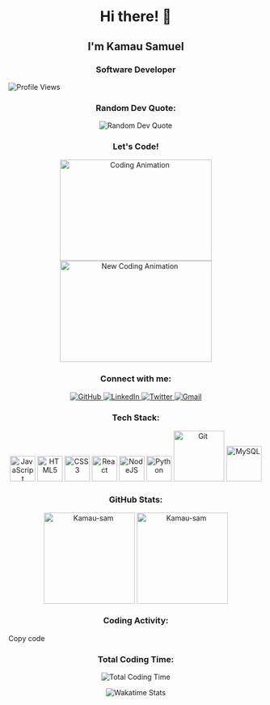 <h1 align="center">Hi there! 👋</h1>
<h2 align="center">I'm Kamau Samuel</h2>
<h3 align="center">Software Developer</h3>
<p align="left">
  <img src="https://komarev.com/ghpvc/?username=Kamau-sam&color=00b3ff&style=flat-square&label=Profile+Views" alt="Profile Views" />
</p>
<h3 align="center">Random Dev Quote:</h3>
<p align="center">
  <img src="https://quotes-github-readme.vercel.app/api?type=horizontal&theme=radical" alt="Random Dev Quote" />
</p>
<h3 align="center">Let's Code!</h3>
<p align="center">
  <img src="https://media.tenor.com/2uyENRmiUt0AAAAC/coding.gif" alt="Coding Animation" width="300" height="200">
  <img src="https://media0.giphy.com/media/v1.Y2lkPTc5MGI3NjExYWJ1cDU1a2tjcjBtbnRnemp4dWpwODN5ZmcybGNtaXY3dG8xa2FxdSZlcD12MV9pbnRlcm5hbF9naWZfYnlfaWQmY3Q9Zw/26tn33aiTi1jkl6H6/giphy.webp" alt="New Coding Animation" width="300" height="200">
</p>
<h3 align="center">Connect with me:</h3>
<p align="center">
  <a href="https://github.com/Kamau-sam" target="_blank">
    <img src="https://img.shields.io/badge/GitHub-100000?style=for-the-badge&logo=github&logoColor=white" alt="GitHub">
  </a>
  <a href="https://www.linkedin.com/in/samuel-kamau-sk6411" target="blank">
    <img src="https://img.shields.io/badge/LinkedIn-0077B5?style=for-the-badge&logo=linkedin&logoColor=white" alt="LinkedIn">
  </a>
  <a href="https://twitter.com/Skamau" target="_blank">
    <img src="https://img.shields.io/badge/Twitter-000000?style=for-the-badge&logo=x&logoColor=white" alt="Twitter">
  </a>
  <a href="mailto:skamau.6411@gmail.com">
    <img src="https://img.shields.io/badge/Gmail-D14836?style=for-the-badge&logo=gmail&logoColor=white" alt="Gmail">
  </a>
</p>
<h3 align="center">Tech Stack:</h3>
<p align="center">
  <img src="https://media3.giphy.com/media/ln7z2eWriiQAllfVcn/200w.webp" alt="JavaScript" width="50">
  <img src="https://media.giphy.com/media/XAxylRMCdpbEWUAvr8/giphy.gif" alt="HTML5" width="50">
  <img src="https://media.giphy.com/media/fsEaZldNC8A1PJ3mwp/giphy.gif" alt="CSS3" width="50">
  <img src="https://media.giphy.com/media/eNAsjO55tPbgaor7ma/giphy.gif" alt="React" width="50">
  <img src="https://media.giphy.com/media/kdFc8fubgS31b8DsVu/giphy.gif" alt="NodeJS" width="50">
  <img src="https://media.giphy.com/media/LMt9638dO8dftAjtco/giphy.gif" alt="Python" width="50">
  <img src="https://media.giphy.com/media/kH1DBkPNyZPOk0BxrM/giphy.gif" alt="Git" width="100">
  <img src="https://media.giphy.com/media/W71QxkQgCDM1WJYdFz/giphy.gif" alt="MySQL" width="70" height="70"/>
</p>
<h3 align="center">GitHub Stats:</h3>
<p align="center">
  <img align="center" height="180em" src="https://github-readme-stats.vercel.app/api/top-langs/?username=Kamau-sam&langs_count=8&theme=neon" alt="Kamau-sam" />
  <img align="center" height="180em" src="https://github-readme-streak-stats.herokuapp.com/?user=Kamau-sam&theme=neon-dark" alt="Kamau-sam" />
</p>
<h3 align="center">Coding Activity:</h3>

Copy code
<h3 align="center">Total Coding Time:</h3>
<p align="center">
  <img src="https://img.shields.io/badge/Total%20Hours%20Clocked-1000%20hours-brightgreen" alt="Total Coding Time" />
</p>
<p align="center">
  <img src="https://github-readme-stats.vercel.app/api/wakatime?username=Kamau&theme=tokyonight&v=2" alt="Wakatime Stats" />
</p>
